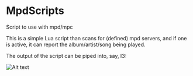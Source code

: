 # MpdScripts
Script to use with mpd/mpc

This is a simple Lua script than scans for (defined) mpd servers, and if one is active,
it can report the album/artist/song being played.

The output of the script can be piped into, say, I3:

![Alt text](/../screenshots/screenshot.jpg?raw=true "Optional Title")
